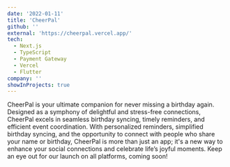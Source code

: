```yaml
---
date: '2022-01-11'
title: 'CheerPal'
github: ''
external: 'https://cheerpal.vercel.app/'
tech:
  - Next.js
  - TypeScript
  - Payment Gateway
  - Vercel
  - Flutter
company: ''
showInProjects: true
---
```


CheerPal is your ultimate companion for never missing a birthday again. Designed as a symphony of delightful and stress-free connections, CheerPal excels in seamless birthday syncing, timely reminders, and efficient event coordination. With personalized reminders, simplified birthday syncing, and the opportunity to connect with people who share your name or birthday, CheerPal is more than just an app; it's a new way to enhance your social connections and celebrate life’s joyful moments. Keep an eye out for our launch on all platforms, coming soon!
